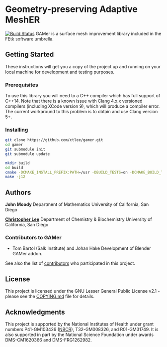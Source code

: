# Geometry-preserving Adaptive MeshER
[![Build Status](https://travis-ci.org/ctlee/gamer.svg?branch=development)](https://travis-ci.org/ctlee/gamer)
GAMer is a surface mesh improvement library included in the FEtk
software umbrella.

## Getting Started
These instructions will get you a copy of the project up and running on your local machine for development and testing purposes.

### Prerequisites
To use this library you will need to a C++ compiler which has full support of C++14.
Note that there is a known issue with Clang 4.x.x versioned compilers (including XCode version 9), which will produce a compiler error.
The current workaround to this problem is to obtain and use Clang version 5+.

### Installing
```bash
git clone https://github.com/ctlee/gamer.git
cd gamer
git submodule init
git submodule update
```

```bash
mkdir build
cd build
cmake -DCMAKE_INSTALL_PREFIX:PATH=/usr -DBUILD_TESTS=on -DCMAKE_BUILD_TYPE=Release ..
make -j12
```

## Authors
**John Moody**
Department of Mathematics
University of California, San Diego

**[Christopher Lee](https://github.com/ctlee)**
Department of Chemistry & Biochemistry
University of California, San Diego

### Contributors to GAMer

* Tom Bartol (Salk Institute) and Johan Hake
Development of Blender GAMer addon.

See also the list of [contributors](https://github.com/ctlee/gamer/contributors) who participated in this project.

## License
This project is licensed under the GNU Lesser General Public License v2.1 -
please see the [COPYING.md](COPYING.md) file for details.

## Acknowledgments
This project is supported by the National Institutes of Health under grant numbers P41-GM103426 ([NBCR](http://nbcr.ucsd.edu/)), T32-GM008326, and R01-GM31749.
It is also supported in part by the National Science Foundation under awards DMS-CM1620366 and DMS-FRG1262982.